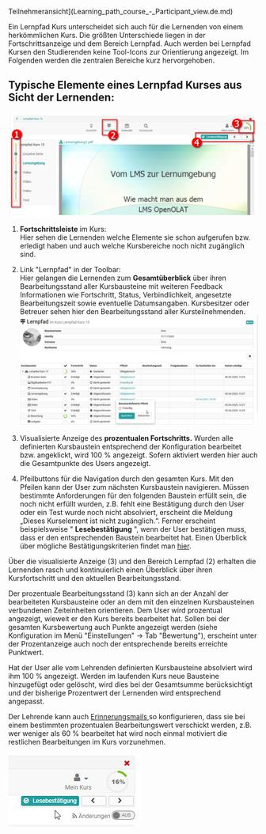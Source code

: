Teilnehmeransicht](Learning_path_course_-_Participant_view.de.md)

Ein Lernpfad Kurs unterscheidet sich auch für die Lernenden von einem
herkömmlichen Kurs. Die größten Unterschiede liegen in der Fortschrittsanzeige
und dem Bereich Lernpfad. Auch werden bei Lernpfad Kursen den Studierenden
keine Tool-Icons zur Orientierung angezeigt. Im Folgenden werden die zentralen
Bereiche kurz hervorgehoben.

## Typische Elemente eines Lernpfad Kurses aus Sicht der Lernenden:

![](assets/Lernpfad_Kurs_Elemente.png)

  1.  **Fortschrittsleiste** im Kurs:   
Hier sehen die Lernenden welche Elemente sie schon aufgerufen bzw. erledigt
haben und auch welche Kursbereiche noch nicht zugänglich sind.

  2. Link "Lernpfad" in der Toolbar:   
Hier gelangen die Lernenden zum **Gesamtüberblick** über ihren
Bearbeitungsstand aller Kursbausteine mit weiteren Feedback Informationen wie
Fortschritt, Status, Verbindlichkeit, angesetzte Bearbeitungszeit sowie
eventuelle Datumsangaben. Kursbesitzer oder Betreuer sehen hier den
Bearbeitungsstand aller Kursteilnehmenden.  
![](assets/Lernpfad_uebersicht.png)

  3. Visualisierte Anzeige des **prozentualen Fortschritts.** Wurden alle definierten Kursbaustein entsprechend der Konfiguration bearbeitet bzw. angeklickt, wird 100 % angezeigt. Sofern aktiviert werden hier auch die Gesamtpunkte des Users angezeigt.
  4. Pfeilbuttons für die Navigation durch den gesamten Kurs.  Mit den Pfeilen kann der User zum nächsten Kursbaustein navigieren. Müssen bestimmte Anforderungen für den folgenden Baustein erfüllt sein, die noch nicht erfüllt wurden, z.B. fehlt eine Bestätigung durch den User oder ein Test wurde noch nicht absolviert, erscheint die Meldung „Dieses Kurselement ist nicht zugänglich.“.  Ferner erscheint beispielsweise " **Lesebestätigung** ", wenn der User bestätigen muss, dass er den entsprechenden Baustein bearbeitet hat. Einen Überblick über mögliche Bestätigungskriterien findet man [hier](Learning_path_course_-_Course_editor.de.md).

Über die visualisierte Anzeige (3) und den Bereich Lernpfad (2) erhalten die
Lernenden rasch und kontinuierlich einen Überblick über ihren Kursfortschritt
und den aktuellen Bearbeitungsstand.

Der prozentuale Bearbeitungsstand (3) kann sich an der Anzahl der bearbeiteten
Kursbausteine oder an dem mit den einzelnen Kursbausteinen verbundenen
Zeiteinheiten orientieren. Dem User wird prozentual angezeigt, wieweit er den
Kurs bereits bearbeitet hat. Sollen bei der gesamten Kursbewertung auch Punkte
angezeigt werden (siehe Konfiguration im Menü "Einstellungen" → Tab
"Bewertung"), erscheint unter der Prozentanzeige auch noch der entsprechende
bereits erreichte Punktwert.

Hat der User alle vom Lehrenden definierten Kursbausteine absolviert wird ihm
100 % angezeigt. Werden im laufenden Kurs neue Bausteine hinzugefügt oder
gelöscht, wird dies bei der Gesamtsumme berücksichtigt und der bisherige
Prozentwert der Lernenden wird entsprechend angepasst.

Der Lehrende kann auch [Erinnerungsmails ](../course_operation/Course_Reminders.de.md)so konfigurieren,
dass sie bei einem bestimmten prozentualen Bearbeitungswert verschickt werden,
z.B. wer weniger als 60 % bearbeitet hat wird noch einmal motiviert die
restlichen Bearbeitungen im Kurs vorzunehmen.

![](assets/Lernpfad_user_Prozente.png)

